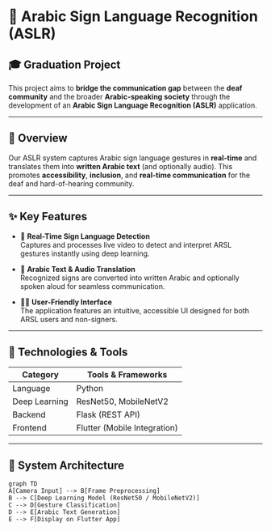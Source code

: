# 🤟 Arabic Sign Language Recognition (ASLR)

## 🎓 Graduation Project

This project aims to **bridge the communication gap** between the **deaf community** and the broader **Arabic-speaking society** through the development of an **Arabic Sign Language Recognition (ASLR)** application.

---

## 🚀 Overview

Our ASLR system captures Arabic sign language gestures in **real-time** and translates them into **written Arabic text** (and optionally audio). This promotes **accessibility**, **inclusion**, and **real-time communication** for the deaf and hard-of-hearing community.

---

## ✨ Key Features

- 🔴 **Real-Time Sign Language Detection**  
  Captures and processes live video to detect and interpret ARSL gestures instantly using deep learning.

- 📝 **Arabic Text & Audio Translation**  
  Recognized signs are converted into written Arabic and optionally spoken aloud for seamless communication.

- 👩‍💻 **User-Friendly Interface**  
  The application features an intuitive, accessible UI designed for both ARSL users and non-signers.

---

## 🧠 Technologies & Tools

| Category         | Tools & Frameworks                        |
|------------------|-------------------------------------------|
| Language         | Python                                    |
| Deep Learning    | ResNet50, MobileNetV2                     |
| Backend          | Flask (REST API)                          |
| Frontend         | Flutter (Mobile Integration)              |

---

## 🧩 System Architecture

```mermaid
graph TD
A[Camera Input] --> B[Frame Preprocessing]
B --> C[Deep Learning Model (ResNet50 / MobileNetV2)]
C --> D[Gesture Classification]
D --> E[Arabic Text Generation]
E --> F[Display on Flutter App]

